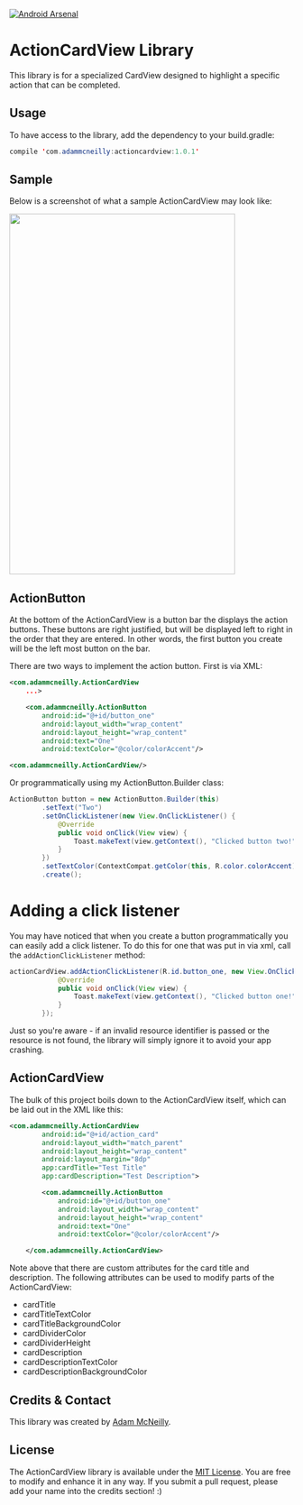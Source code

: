 [![Android Arsenal](https://img.shields.io/badge/Android%20Arsenal-ActionCardView-green.svg?style=true)](https://android-arsenal.com/details/1/4139)

ActionCardView Library
=============

This library is for a specialized CardView designed to highlight a specific action that can be completed.

Usage
-----

To have access to the library, add the dependency to your build.gradle:

```java
compile 'com.adammcneilly:actioncardview:1.0.1'
```

Sample
------

Below is a screenshot of what a sample ActionCardView may look like:

<img src='http://i.imgur.com/hpxpdr9.jpg' width='400' height='640' />


ActionButton
--------------

At the bottom of the ActionCardView is a button bar the displays the action buttons. These buttons are right justified, but will be displayed left to right in the order that they are entered. In other words, the first button you create will be the left most button on the bar.

There are two ways to implement the action button. First is via XML:

```xml
<com.adammcneilly.ActionCardView
    ...>

    <com.adammcneilly.ActionButton
        android:id="@+id/button_one"
        android:layout_width="wrap_content"
        android:layout_height="wrap_content"
        android:text="One"
        android:textColor="@color/colorAccent"/>

<com.adammcneilly.ActionCardView/>
```

Or programmatically using my ActionButton.Builder class:

```java
ActionButton button = new ActionButton.Builder(this)
        .setText("Two")
        .setOnClickListener(new View.OnClickListener() {
            @Override
            public void onClick(View view) {
                Toast.makeText(view.getContext(), "Clicked button two!", Toast.LENGTH_SHORT).show();
            }
        })
        .setTextColor(ContextCompat.getColor(this, R.color.colorAccent))
        .create();
````

# Adding a click listener

You may have noticed that when you create a button programmatically you can easily add a click listener. To do this for one that was put in via xml, call the `addActionClickListener` method:

```java
actionCardView.addActionClickListener(R.id.button_one, new View.OnClickListener() {
            @Override
            public void onClick(View view) {
                Toast.makeText(view.getContext(), "Clicked button one!", Toast.LENGTH_SHORT).show();
            }
        });
```

Just so you're aware - if an invalid resource identifier is passed or the resource is not found, the library will simply ignore it to avoid your app crashing.

ActionCardView
--------------

The bulk of this project boils down to the ActionCardView itself, which can be laid out in the XML like this:

```xml
<com.adammcneilly.ActionCardView
        android:id="@+id/action_card"
        android:layout_width="match_parent"
        android:layout_height="wrap_content"
        android:layout_margin="8dp"
        app:cardTitle="Test Title"
        app:cardDescription="Test Description">

        <com.adammcneilly.ActionButton
            android:id="@+id/button_one"
            android:layout_width="wrap_content"
            android:layout_height="wrap_content"
            android:text="One"
            android:textColor="@color/colorAccent"/>

    </com.adammcneilly.ActionCardView>
```

Note above that there are custom attributes for the card title and description. The following attributes can be used to modify parts of the ActionCardView:

 * cardTitle
 * cardTitleTextColor
 * cardTitleBackgroundColor
 * cardDividerColor
 * cardDividerHeight
 * cardDescription
 * cardDescriptionTextColor
 * cardDescriptionBackgroundColor

Credits & Contact
-----------------

This library was created by [Adam McNeilly](http://adammcneilly.com).

License
-------

The ActionCardView library is available under the [MIT License](https://opensource.org/licenses/MIT). You are free to modify and enhance it in any way. If you submit a pull request, please add your name into the credits section! :)
